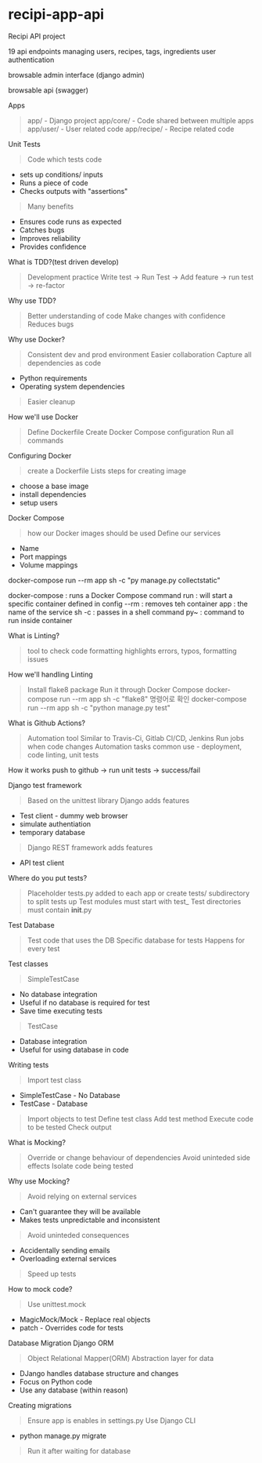 # recipi-app-api
Recipi API project

19 api endpoints
    managing users, recipes, tags, ingredients
user authentication

browsable admin interface (django admin)

browsable api (swagger)



Apps
> app/ - Django project
> app/core/ - Code shared between multiple apps
> app/user/ - User related code
> app/recipe/ - Recipe related code


Unit Tests
> Code which tests code
  - sets up conditions/ inputs
  - Runs a piece of code
  - Checks outputs with "assertions"
> Many benefits
  - Ensures code runs as expected
  - Catches bugs
  - Improves reliability
  - Provides confidence


What is TDD?(test driven develop)
> Development practice
Write test -> Run Test -> Add feature -> run test -> re-factor

Why use TDD?
> Better understanding of code
> Make changes with confidence
> Reduces bugs

Why use Docker?
> Consistent dev and prod environment
> Easier collaboration
> Capture all dependencies as code
  - Python requirements
  - Operating system dependencies
> Easier cleanup

How we'll use Docker
> Define Dockerfile
> Create Docker Compose configuration
> Run all commands

Configuring Docker
> create a Dockerfile
> Lists steps for creating image
  - choose a base image
  - install dependencies
  - setup users

Docker Compose
> how our Docker images should be used
> Define our services
  - Name
  - Port mappings
  - Volume mappings

docker-compose run --rm app sh -c "py manage.py collectstatic"

docker-compose : runs a Docker Compose command
run : will start a specific container defined in config
--rm : removes teh container
app : the name of the service
sh -c : passes in a shell command
py~ : command to run inside container

What is Linting?
> tool to check code formatting
> highlights errors, typos, formatting issues

How we'll handling Linting
> Install flake8 package
> Run it through Docker Compose
docker-compose run --rm app sh -c "flake8" 명령어로 확인
docker-compose run --rm app sh -c "python manage.py test"


What is Github Actions?
> Automation tool
> Similar to Travis-Ci, Gitlab CI/CD, Jenkins
> Run jobs when code changes
> Automation tasks
common use - deployment, code linting, unit tests

How it works
push to github -> run unit tests -> success/fail

Django test framework
> Based on the unittest library
> Django adds features
  - Test client - dummy web browser
  - simulate authentiation
  - temporary database
> Django REST framework adds features
  - API test client

Where do you put tests?
> Placeholder tests.py added to each app
> or create tests/ subdirectory to split tests up
> Test modules must start with test_
> Test directories must contain __init__.py

Test Database
> Test code that uses the DB
> Specific database for tests
> Happens for every test

Test classes
> SimpleTestCase
  - No database integration
  - Useful if no database is required for test
  - Save time executing tests
> TestCase
  - Database integration
  - Useful for using database in code

Writing tests
> Import test class
  - SimpleTestCase - No Database
  - TestCase - Database
> Import objects to test
> Define test class
> Add test method
> Execute code to be tested
> Check output

What is Mocking?
> Override or change behaviour of dependencies
> Avoid uninteded side effects
> Isolate code being tested

Why use Mocking?
> Avoid relying on external services
  - Can't guarantee they will be available
  - Makes tests unpredictable and inconsistent
> Avoid uninteded consequences
  - Accidentally sending emails
  - Overloading external services
> Speed up tests

How to mock code?
> Use unittest.mock
  - MagicMock/Mock - Replace real objects
  - patch - Overrides code for tests

Database Migration
Django ORM
>  Object Relational Mapper(ORM)
> Abstraction layer for data
  - DJango handles database structure and changes
  - Focus on Python code
  - Use any database (within reason)

Creating migrations
> Ensure app is enables in settings.py
> Use Django CLI
  - python manage.py migrate
> Run it after waiting for database

